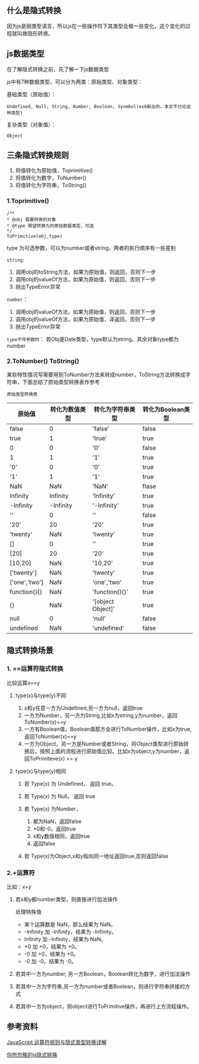 
## 什么是隐式转换

因为js是弱类型语言，所以js在一些操作符下其类型会做一些变化，这个变化的过程就叫做隐形转换。

## js数据类型
在了解隐式转换之前，先了解一下js数据类型

js中有7种数据类型，可以分为两类：原始类型、对象类型：

基础类型（原始值）：

```
Undefined, Null, String, Number, Boolean, Synmbol(es6新出的，本文不讨论这种类型)

```

复杂类型（对象值）：

```
Object
```

## 三条隐式转换规则

1. 将值转化为原始值，Toprimitive()
2. 将值转化为数字，ToNumber()
3. 将值转化为字符串，ToString()

### 1.Toprimitive()

```
/**
* @obj 需要转换的对象
* @type 期望转换为的原始数据类型，可选
*/
ToPrimitive(obj,type)
```
type 为可选参数，可以为number或者string，两者的执行顺序有一些差别

`string`:

1. 调用obj的toString方法，如果为原始值，则返回，否则下一步
2. 调用obj的valueOf方法，如果为原始值，则返回，否则下一步
3. 抛出TypeError异常

`number`：
1. 调用obj的valueOf方法，如果为原始值，则返回，否则下一步
2. 调用obj的valueOf方法，如果为原始值，泽返回，否则下一步
3. 抛出TypeError异常

`type不传参数时`：
若Obj是Date类型，type默认为string，其余对象type都为number


### 2.ToNumber() ToString()

某些特性情况写需要用到ToNumber方法来转成number，ToString方法转换成字符串，下面总结了原始类型转换表作参考

 `原始类型转换表`

|   原始值       | 转化为数值类型 | 转化为字符串类型     | 转化为Boolean类型 |
| ----------    | ------------ | ----------------- | --------------- |
| false         |  0           | 'false'           | false           |
| true          |  1           | 'true'            | true            |
| 0             |  0           | '0'               | false           |
| 1             |  1           | '1'               | true            |
| '0'           |  0           | '0'               | true            |
| '1'           |  1           | '1'               | true            |
| NaN           |  NaN         | 'NaN'             | flase           |
| Infinity      |  Infinity    | 'Infinity'        | true            |
| -Infinity     |  -Infinity   | '-Infinity'       | true            |
| ''            |  0           | ''                | false           |
| '20'          |  20          | '20'              | true            |
| 'twenty'      |  NaN         | 'twenty'          | true            |
| []            |  0           | ''                | true            |
| [20]          |  20          | '20'              | true            |
| [10,20]       |  NaN         | '10,20'           | true            |
| ['twenty']    |  NaN         | 'twenty'          | true            |
| ['one','two'] |  NaN         | 'one','two'       | true            |
| function(){}  |  NaN         | 'function(){}'    | true            |
| {}            |  NaN         | '[object Object]' | true            |
| null          |  0           | 'null'            | false           |
| undefined     |  NaN         | 'undefined'       | false           |

## 隐式转换场景
### 1. ==运算符隐式转换
比较运算x==y

1. type(x)与type(y)不同

	1. x和y任意一方为Undefined,另一方为null，返回true
	2. 一方为Number，另一方为String,比如x为string,y为number，返回ToNumber(x)==y
	3. 一方有Boolean值，Boolean值那方会进行ToNumber操作，比如x为true,返回ToNumber(x)==y
	4. 一方为Object，另一方是Number或者String，将Object类型进行原始转换后，按照上面的流程进行原始值比较。比如x为object,y为number，返回ToPrimiteve(x) == y
2. type(x)与type(y)相同

	1. 若 Type(x) 为 Undefined， 返回 true。
	2. 若 Type(x) 为 Null， 返回 true
	3. 若 Type(x) 为Number，

		1. 都为NaN，返回false
		2. +0和-0，返回true
		3. x和y数值相同，返回true
		4. 返回false

	4. 若 Type(x)为Object,x和y指向同一地址返回true,否则返回false

	
### 2.+运算符
比如：x+y

1. 若x和y都number类型，则直接进行加法操作

	处理特殊值
	
	* 某个运算数是 NaN，那么结果为 NaN。
	* -Infinity 加 -Infinity，结果为 -Infinity。
	* Infinity 加 -Infinity，结果为 NaN。
	* +0 加 +0，结果为 +0。
	* -0 加 +0，结果为 +0。
	* -0 加 -0，结果为 -0。
	
2. 若其中一方为number, 另一方Boolean，Boolean转化为数字，进行加法操作
3. 若其中一方为字符串,另一方为number或者Boolean，则进行字符串拼接的方式
3. 若其中一方为object，则object进行ToPrimitive操作，再进行上方流程操作。


## 参考资料

[JavaScript 运算符规则与隐式类型转换详解](https://zhuanlan.zhihu.com/p/29064256)

[你所忽略的js隐式转换](https://mp.weixin.qq.com/s?__biz=MjM5MTA1MjAxMQ==&mid=2651227769&idx=1&sn=617160e64d2be13169b1b8f4506d8801&chksm=bd495ffd8a3ed6eb226d4ef193ff2ce3958d2d03d1f3047b635915f8215af40996c2f64d5c20&scene=21#wechat_redirect)

